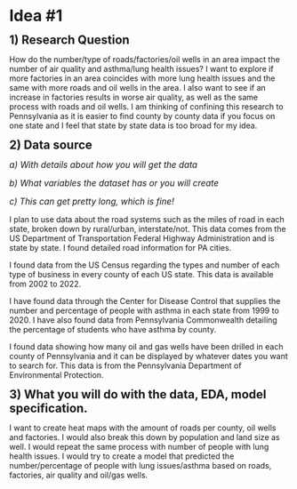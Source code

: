 **<span style="font-size:2em;">Idea #1</span>**


**<span style="font-size:1.5em;">1) Research Question</span>**

How do the number/type of roads/factories/oil wells in an area impact the number of air quality and asthma/lung health issues? I want to explore if more factories in an area coincides with more lung health issues and the same with more roads and oil wells in the area. I also want to see if an increase in factories results in worse air quality, as well as the same process with roads and oil wells. I am thinking of confining this research to Pennsylvania as it is easier to find county by county data if you focus on one state and I feel that state by state data is too broad for my idea.

**<span style="font-size:1.5em;">
2) Data source</span>**

*<span style="font-size:1.1em;">
a) With details about how you will get the data</span>*

*<span style="font-size:1.1em;">
b) What variables the dataset has or you will create</span>*

*<span style="font-size:1.1em;">
c) This can get pretty long, which is fine!</span>*

I plan to use data about the road systems such as the miles of road in each state, broken down by rural/urban, interstate/not. This data comes from the US Department of Transportation Federal Highway Administration and is state by state. I found detailed road information for PA cities. 

I found data from the US Census regarding the types and number of each type of business in every county of each US state. This data is available from 2002 to 2022. 

I have found data through the Center for Disease Control that supplies the number and percentage of people with asthma in each state from 1999 to 2020. I have also found data from Pennsylvania Commonwealth detailing the percentage of students who have asthma by county.

I found data showing how many oil and gas wells have been drilled in each county of Pennsylvania and it can be displayed by whatever dates you want to search for. This data is from the Pennsylvania Department of Environmental Protection.

**<span style="font-size:1.5em;">3) What you will do with the data, EDA, model specification.</span>**

I want to create heat maps with the amount of roads per county, oil wells and factories. I would also break this down by population and land size as well. I would repeat the same process with number of people with lung health issues. I would try to create a model that predicted the number/percentage of people with lung issues/asthma based on roads, factories, air quality and oil/gas wells. 

